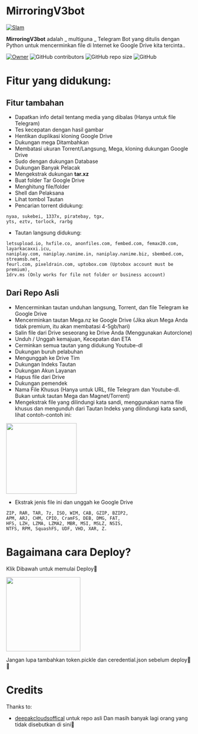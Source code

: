 # MirroringV3bot
[![Slam](https://telegra.ph/file/e365f2037343745578a2c.jpg)](https://t.me/OdierBambi)


**MirroringV3bot** adalah _ multiguna _ Telegram Bot yang ditulis dengan Python untuk mencerminkan file di Internet ke Google Drive kita tercinta..


[![Owner](https://img.shields.io/badge/mirroirngV3bot%20-👻MyTelegram%20-blue)](https://t.me/OdierBambi)
![GitHub contributors](https://img.shields.io/github/contributors/RidhoNGPX/mirroringV3bot?style=flat)
![GitHub repo size](https://img.shields.io/github/repo-size/RidhoNGPX/mirroringV3bot?color=red)
![GitHub](https://img.shields.io/github/license/RidhoNGPX/mirroringV3bot)

# Fitur yang didukung:
 ## Fitur tambahan
 - Dapatkan info detail tentang media yang dibalas (Hanya untuk file Telegram)
 - Tes kecepatan dengan hasil gambar
 - Hentikan duplikasi kloning Google Drive
 - Dukungan mega Ditambahkan
 - Membatasi ukuran Torrent/Langsung, Mega, kloning dukungan Google Drive
 - Sudo dengan dukungan Database
 - Dukungan Banyak Pelacak
 - Mengekstrak dukungan **tar.xz**
 - Buat folder Tar Google Drive
 - Menghitung file/folder
 - Shell dan Pelaksana
 - Lihat tombol Tautan
 - Pencarian torrent didukung:
 ```
nyaa, sukebei, 1337x, piratebay, tgx,
yts, eztv, torlock, rarbg
```
- Tautan langsung didukung:
 ```
 letsupload.io, hxfile.co, anonfiles.com, fembed.com, femax20.com, layarkacaxxi.icu,
naniplay.com, naniplay.nanime.in, naniplay.nanime.biz, sbembed.com, streamsb.net,
feurl.com, pixeldrain.com, uptobox.com (Uptobox account must be premium),
1drv.ms (Only works for file not folder or business account)
```
## Dari Repo Asli
 - Mencerminkan tautan unduhan langsung, Torrent, dan file Telegram ke Google Drive
 - Mencerminkan tautan Mega.nz ke Google Drive (Jika akun Mega Anda tidak premium, itu akan membatasi 4-5gb/hari)
 - Salin file dari Drive seseorang ke Drive Anda (Menggunakan Autorclone)
 - Unduh / Unggah kemajuan, Kecepatan dan ETA
 - Cerminkan semua tautan yang didukung Youtube-dl
 - Dukungan buruh pelabuhan
 - Mengunggah ke Drive Tim
 - Dukungan Indeks Tautan
 - Dukungan Akun Layanan
 - Hapus file dari Drive
 - Dukungan pemendek
 - Nama File Khusus (Hanya untuk URL, file Telegram dan Youtube-dl. Bukan untuk tautan Mega dan Magnet/Torrent)
 - Mengekstrak file yang dilindungi kata sandi, menggunakan nama file khusus dan mengunduh dari Tautan Indeks yang dilindungi kata sandi, lihat contoh-contoh ini:
 <p><a href="https://telegra.ph/Magneto-Python-Aria---Custom-Filename-Examples-01-20"> <img src="https://img.shields.io/badge/see%20on%20telegraph-grey?style=for-the-badge" width="190""/></a></p>

- Ekstrak jenis file ini dan unggah ke Google Drive
 ```
 ZIP, RAR, TAR, 7z, ISO, WIM, CAB, GZIP, BZIP2, 
APM, ARJ, CHM, CPIO, CramFS, DEB, DMG, FAT, 
HFS, LZH, LZMA, LZMA2, MBR, MSI, MSLZ, NSIS, 
NTFS, RPM, SquashFS, UDF, VHD, XAR, Z.
```
# Bagaimana cara Deploy?
Klik Dibawah untuk memulai Deploy
<p><a href="https://heroku.com/deploy"> <img src="https://img.shields.io/badge/Deploy%20To%20Heroku-blueviolet?style=for-the-badge&logo=heroku" width="200""/></a></p>
Jangan lupa tambahkan token.pickle dan ceredential.json sebelum deploy👻😅

# Credits

Thanks to:
- [deepakcloudsoffical](https://github.com/deepakcloudsoffical) untuk repo asli
Dan masih banyak lagi orang yang tidak disebutkan di sini
